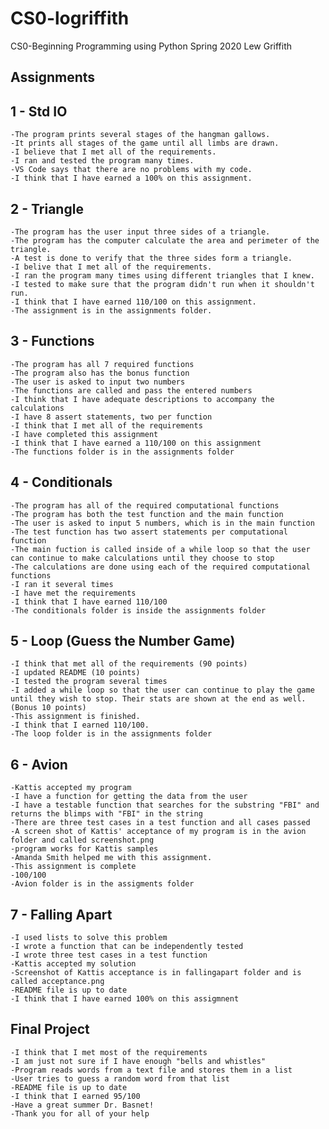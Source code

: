 # CS0-logriffith
CS0-Beginning Programming using Python
Spring 2020
Lew Griffith
## Assignments
## 1 - Std IO
    -The program prints several stages of the hangman gallows.
    -It prints all stages of the game until all limbs are drawn.
    -I believe that I met all of the requirements.
    -I ran and tested the program many times.
    -VS Code says that there are no problems with my code.
    -I think that I have earned a 100% on this assignment.

## 2 - Triangle
    -The program has the user input three sides of a triangle.
    -The program has the computer calculate the area and perimeter of the triangle.
    -A test is done to verify that the three sides form a triangle.
    -I belive that I met all of the requirements.
    -I ran the program many times using different triangles that I knew.
    -I tested to make sure that the program didn't run when it shouldn't run.
    -I think that I have earned 110/100 on this assignment.
    -The assignment is in the assignments folder.

## 3 - Functions
    -The program has all 7 required functions
    -The program also has the bonus function
    -The user is asked to input two numbers
    -The functions are called and pass the entered numbers
    -I think that I have adequate descriptions to accompany the calculations
    -I have 8 assert statements, two per function
    -I think that I met all of the requirements
    -I have completed this assignment
    -I think that I have earned a 110/100 on this assignment
    -The functions folder is in the assignments folder

## 4 - Conditionals
    -The program has all of the required computational functions
    -The program has both the test function and the main function
    -The user is asked to input 5 numbers, which is in the main function
    -The test function has two assert statements per computational function
    -The main fuction is called inside of a while loop so that the user can continue to make calculations until they choose to stop
    -The calculations are done using each of the required computational functions
    -I ran it several times
    -I have met the requirements
    -I think that I have earned 110/100
    -The conditionals folder is inside the assignments folder

## 5 - Loop (Guess the Number Game)
    -I think that met all of the requirements (90 points)
    -I updated README (10 points)
    -I tested the program several times
    -I added a while loop so that the user can continue to play the game until they wish to stop. Their stats are shown at the end as well. (Bonus 10 points)
    -This assignment is finished.
    -I think that I earned 110/100.
    -The loop folder is in the assignments folder

## 6 - Avion
    -Kattis accepted my program
    -I have a function for getting the data from the user
    -I have a testable function that searches for the substring "FBI" and returns the blimps with "FBI" in the string
    -There are three test cases in a test function and all cases passed
    -A screen shot of Kattis' acceptance of my program is in the avion folder and called screenshot.png
    -program works for Kattis samples
    -Amanda Smith helped me with this assignment. 
    -This assignment is complete
    -100/100
    -Avion folder is in the assigments folder

## 7 - Falling Apart
    -I used lists to solve this problem
    -I wrote a function that can be independently tested
    -I wrote three test cases in a test function
    -Kattis accepted my solution
    -Screenshot of Kattis acceptance is in fallingapart folder and is called acceptance.png
    -README file is up to date
    -I think that I have earned 100% on this assigmnent

## Final Project
    -I think that I met most of the requirements
    -I am just not sure if I have enough "bells and whistles"
    -Program reads words from a text file and stores them in a list
    -User tries to guess a random word from that list
    -README file is up to date
    -I think that I earned 95/100
    -Have a great summer Dr. Basnet!
    -Thank you for all of your help



